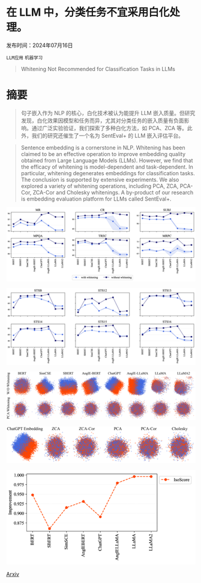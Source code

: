 # 在 LLM 中，分类任务不宜采用白化处理。

发布时间：2024年07月16日

`LLM应用` `机器学习`

> Whitening Not Recommended for Classification Tasks in LLMs

# 摘要

> 句子嵌入作为 NLP 的核心，白化技术被认为能提升 LLM 嵌入质量。但研究发现，白化效果因模型和任务而异，尤其对分类任务的嵌入质量有负面影响。通过广泛实验验证，我们探索了多种白化方法，如 PCA、ZCA 等。此外，我们的研究还催生了一个名为 SentEval+ 的 LLM 嵌入评估平台。

> Sentence embedding is a cornerstone in NLP. Whitening has been claimed to be an effective operation to improve embedding quality obtained from Large Language Models (LLMs). However, we find that the efficacy of whitening is model-dependent and task-dependent. In particular, whitening degenerates embeddings for classification tasks. The conclusion is supported by extensive experiments. We also explored a variety of whitening operations, including PCA, ZCA, PCA-Cor, ZCA-Cor and Cholesky whitenings. A by-product of our research is embedding evaluation platform for LLMs called SentEval+.

![在 LLM 中，分类任务不宜采用白化处理。](../../../paper_images/2407.12886/x1.png)

![在 LLM 中，分类任务不宜采用白化处理。](../../../paper_images/2407.12886/x2.png)

![在 LLM 中，分类任务不宜采用白化处理。](../../../paper_images/2407.12886/before-after_W.png)

![在 LLM 中，分类任务不宜采用白化处理。](../../../paper_images/2407.12886/whitenings.png)

![在 LLM 中，分类任务不宜采用白化处理。](../../../paper_images/2407.12886/x3.png)

[Arxiv](https://arxiv.org/abs/2407.12886)